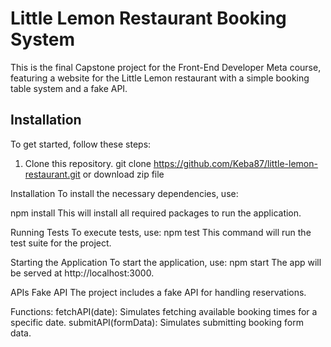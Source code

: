 # Little Lemon Restaurant Booking System

This is the final Capstone project for the Front-End Developer Meta course, featuring a website for the Little Lemon restaurant with a simple booking table system and a fake API.


## Installation

To get started, follow these steps:

1. Clone this repository.
git clone https://github.com/Keba87/little-lemon-restaurant.git
or download zip file

Installation
To install the necessary dependencies, use:

npm install
This will install all required packages to run the application.

Running Tests
To execute tests, use:
npm test
This command will run the test suite for the project.


Starting the Application
To start the application, use:
npm start
The app will be served at http://localhost:3000.

APIs
Fake API
The project includes a fake API for handling reservations.

Functions:
fetchAPI(date): Simulates fetching available booking times for a specific date.
submitAPI(formData): Simulates submitting booking form data.
